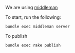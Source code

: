 We are using [middleman](https://adrianching.com/how-to-build-a-website-using-middleman-and-github-pages/)

To start, run the following:
```
bundle exec middleman server
```

To publish
```
bundle exec rake publish
```
